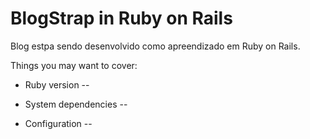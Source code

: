 # BlogStrap in Ruby on Rails

Blog estpa sendo desenvolvido como apreendizado em Ruby on Rails.

Things you may want to cover:

* Ruby version --

* System dependencies -- 

* Configuration -- 